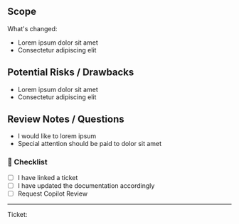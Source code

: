 ## Scope

What's changed:

- Lorem ipsum dolor sit amet
- Consectetur adipiscing elit


## Potential Risks / Drawbacks

- Lorem ipsum dolor sit amet
- Consectetur adipiscing elit

## Review Notes / Questions

- I would like to lorem ipsum
- Special attention should be paid to dolor sit amet


### 📝 Checklist

<!-- Put an `x` in all the boxes that apply. -->
- [ ] I have linked a ticket
- [ ] I have updated the documentation accordingly
- [ ] Request Copilot Review

---

Ticket: 
